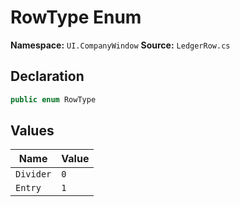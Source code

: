 # RowType Enum

**Namespace:** `UI.CompanyWindow`
**Source:** `LedgerRow.cs`

## Declaration

```csharp
public enum RowType
```

## Values

| Name | Value |
|------|-------|
| `Divider` | `0` |
| `Entry` | `1` |

